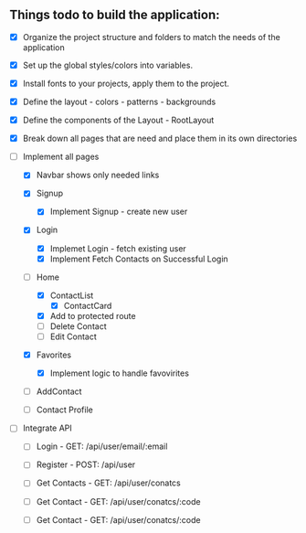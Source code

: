 ## Things todo to build the application:

- [X] Organize the project structure and folders to match the needs of the application

- [X] Set up the global styles/colors into variables.

- [X] Install fonts to your projects, apply them to the project.

- [X] Define the layout - colors - patterns - backgrounds

- [X] Define the components of the Layout - RootLayout

- [X] Break down all pages that are need and place them in its own directories

- [ ] Implement all pages
    - [X] Navbar shows only needed links
    - [X] Signup
        - [X] Implement Signup - create new user
    - [X] Login
        - [X] Implemet Login - fetch existing user
        - [X] Implement Fetch Contacts on Successful Login
    - [ ] Home
        - [X] ContactList
            - [X] ContactCard
        - [X] Add to protected route   
        - [ ] Delete Contact
        - [ ] Edit Contact
    - [X] Favorites
        - [X] Implement logic to handle favovirites
    - [ ] AddContact
    - [ ] Contact Profile


-[ ] Integrate API
    - [ ] Login - GET: /api/user/email/:email
    - [ ] Register - POST: /api/user 
    - [ ] Get Contacts - GET: /api/user/conatcs
    - [ ] Get Contact - GET: /api/user/conatcs/:code
    - [ ] Get Contact - GET: /api/user/conatcs/:code


